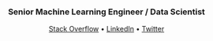 <div align="center">
  <h3>Senior Machine Learning Engineer / Data Scientist</h3>
  <p align="center">
    <a target="_blank" href="https://stackoverflow.com/users/1287983/saloua">Stack Overflow</a> •
    <a target="_blank" href="https://www.linkedin.com/in/saloualitayem/">LinkedIn</a> •
    <a target="_blank" href="https://twitter.com/saloua">Twitter</a>
  </p>
  <br />
  <p align="center">
  <!-- <img src="https://github-readme-stackoverflow.vercel.app/?userID=1287983&theme=dark" />-->
  </p>
</div>
<!--
**slitayem/slitayem** is a ✨ _special_ ✨ repository because its `README.md` (this file) appears on your GitHub profile.

Here are some ideas to get you started:

- 🔭 I’m currently working on ...
- 🌱 I’m currently learning ...
- 👯 I’m looking to collaborate on ...
- 🤔 I’m looking for help with ...
- 💬 Ask me about ...
- 📫 How to reach me: ...
- 😄 Pronouns: ...
- ⚡ Fun fact: ...
-->
